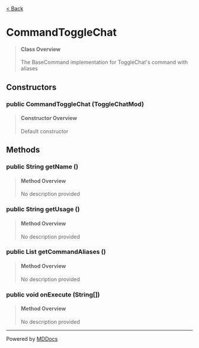 [< Back](..)
# CommandToggleChat #
>#### Class Overview ####
>The BaseCommand implementation for ToggleChat's command with aliases
## Constructors ##
### public CommandToggleChat (ToggleChatMod) ###
>#### Constructor Overview ####
>Default constructor
>
## Methods ##
### public String getName () ###
>#### Method Overview ####
>No description provided
>
### public String getUsage () ###
>#### Method Overview ####
>No description provided
>
### public List getCommandAliases () ###
>#### Method Overview ####
>No description provided
>
### public void onExecute (String[]) ###
>#### Method Overview ####
>No description provided
>

---
Powered by [MDDocs](https://github.com/VRCube/MDDocs)